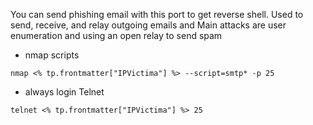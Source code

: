 
You can send phishing email with this port to get reverse shell.
Used to send, receive, and relay outgoing emails and Main attacks are user enumeration and using an open relay to send spam

- nmap scripts 

```
nmap <% tp.frontmatter["IPVictima"] %> --script=smtp* -p 25
```

- always login Telnet

```
telnet <% tp.frontmatter["IPVictima"] %> 25
```

